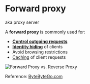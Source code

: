 # Forward proxy

aka proxy server

A **forward proxy** is commonly used for:
* [**Control outgoing requests**](../core-functionalities/control-outgoing-requests.md)
* [**Identity hiding**](../core-functionalities/identity-hiding.md) of clients
* Avoid browsing restrictions
* [Caching](../strategies/caching.md) of client requests

![Forward Proxy vs. Reverse Proxy](https://substackcdn.com/image/fetch/w_1456,c_limit,f_webp,q_auto:good,fl_progressive:steep/https%3A%2F%2Fbucketeer-e05bbc84-baa3-437e-9518-adb32be77984.s3.amazonaws.com%2Fpublic%2Fimages%2F257642d6-9742-432b-9ca8-2a866dea04dd_1445x1536.jpeg)

Reference: [ByteByteGo.com](https://blog.bytebytego.com/p/ep25-proxy-vs-reverse-proxy)
